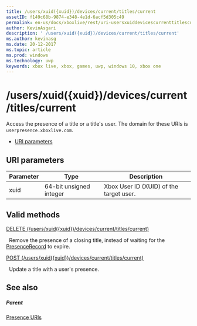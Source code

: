```yaml
---
title: /users/xuid({xuid})/devices/current/titles/current
assetID: f149c68b-9874-e348-4e1d-6acf5d305c49
permalink: en-us/docs/xboxlive/rest/uri-usersxuiddevicescurrenttitlescurrent.html
author: KevinAsgari
description: ' /users/xuid({xuid})/devices/current/titles/current'
ms.author: kevinasg
ms.date: 20-12-2017
ms.topic: article
ms.prod: windows
ms.technology: uwp
keywords: xbox live, xbox, games, uwp, windows 10, xbox one
---
```



# /users/xuid({xuid})/devices/current/titles/current
Access the presence of a title or a title's user. 
The domain for these URIs is `userpresence.xboxlive.com`.
 
  * [URI parameters](#ID4EV)
 
<a id="ID4EV"></a>

 
## URI parameters
 
| Parameter| Type| Description| 
| --- | --- | --- | 
| xuid| 64-bit unsigned integer| Xbox User ID (XUID) of the target user.| 
  
<a id="ID4EUB"></a>

 
## Valid methods

[DELETE (/users/xuid({xuid})/devices/current/titles/current)](uri-usersxuiddevicescurrenttitlescurrentdelete.md)

&nbsp;&nbsp;Remove the presence of a closing title, instead of waiting for the [PresenceRecord](../../json/json-presencerecord.md) to expire.

[POST (/users/xuid({xuid})/devices/current/titles/current)](uri-usersxuiddevicescurrenttitlescurrentpost.md)

&nbsp;&nbsp;Update a title with a user's presence.
 
<a id="ID4EBC"></a>

 
## See also
 
<a id="ID4EDC"></a>

 
##### Parent 

[Presence URIs](atoc-reference-presence.md)

   